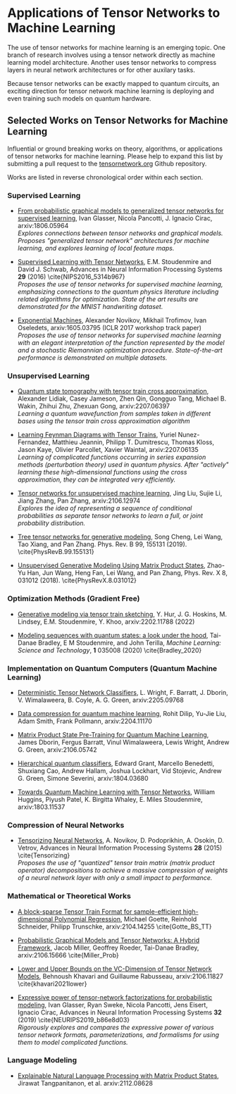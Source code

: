 # Applications of Tensor Networks to Machine Learning

The use of tensor networks for machine learning is an emerging topic. 
One branch of research involves using a tensor network directly as machine 
learning model architecture. Another uses tensor networks to compress layers in neural network
architectures or for other auxilary tasks.

Because tensor networks can be exactly mapped to quantum circuits, an exciting direction
for tensor network machine learning is deploying and even training such models
on quantum hardware.


## Selected Works on Tensor Networks for Machine Learning

Influential or ground breaking works on theory, algorithms, or applications of tensor networks for machine learning.
Please help to expand this list by submitting a pull request to the [tensornetwork.org](https://github.com/tensornetwork/tensornetwork.org) Github repository.

Works are listed in reverse chronological order within each section.

### Supervised Learning

- [From probabilistic graphical models to generalized tensor networks for supervised learning](https://arxiv.org/abs/1806.05964), Ivan Glasser, Nicola Pancotti, J. Ignacio Cirac, arxiv:1806.05964 <br/>
  _Explores connections between tensor networks and graphical models. Proposes "generalized tensor network" architectures for machine learning, and explores learning of local feature maps._

- [Supervised Learning with Tensor Networks](https://proceedings.neurips.cc/paper/2016/file/5314b9674c86e3f9d1ba25ef9bb32895-Paper.pdf), E.M. Stoudenmire and David J. Schwab, Advances in Neural Information Processing Systems **29** (2016) \cite{NIPS2016_5314b967} <br/>
  _Proposes the use of tensor networks for supervised machine learning, emphasizing connections to the quantum physics literature including related algorithms for optimization. State of the art results are demonstrated for the MNIST handwriting dataset._

- [Exponential Machines](https://arxiv.org/abs/1605.03795), Alexander Novikov, Mikhail Trofimov, Ivan Oseledets, arxiv:1605.03795 (ICLR 2017 workshop track paper) <br/>
  _Proposes the use of tensor networks for supervised machine learning with an elegant interpretation of the function represented by the model and a stochastic Riemannian optimization procedure. State-of-the-art performance is demonstrated on multiple datasets._


### Unsupervised Learning

- [Quantum state tomography with tensor train cross approximation](https://arxiv.org/abs/2207.06397), Alexander Lidiak, Casey Jameson, Zhen Qin, Gongguo Tang, Michael B. Wakin, Zhihui Zhu, Zhexuan Gong, arxiv:2207.06397 <br/>
  _Learning a quantum wavefunction from samples taken in different bases using the tensor train cross approximation algorithm_

- [Learning Feynman Diagrams with Tensor Trains](https://arxiv.org/abs/2207.06135), Yuriel Nunez-Fernandez, Matthieu Jeannin, Philipp T. Dumitrescu, Thomas Kloss, Jason Kaye, Olivier Parcollet, Xavier Waintal, arxiv:2207.06135 <br/>
  _Learning of complicated functions occurring in series expansion methods (perturbation theory) used in quantum physics. After "actively" learning these high-dimensional functions using the cross approximation, they can be integrated very efficiently._

- [Tensor networks for unsupervised machine learning](https://arxiv.org/abs/2106.12974), Jing Liu, Sujie Li, Jiang Zhang, Pan Zhang, arxiv:2106.12974 <br/>
  _Explores the idea of representing a sequence of conditional probabilities as separate tensor networks to learn a full, or joint probability distribution._

- [Tree tensor networks for generative modeling](https://journals.aps.org/prb/abstract/10.1103/PhysRevB.99.155131), Song Cheng, Lei Wang, Tao Xiang, and Pan Zhang. Phys. Rev. B 99, 155131 (2019). \cite{PhysRevB.99.155131}

- [Unsupervised Generative Modeling Using Matrix Product States](https://journals.aps.org/prx/abstract/10.1103/PhysRevX.8.031012), Zhao-Yu Han, Jun Wang, Heng Fan, Lei Wang, and Pan Zhang, Phys. Rev. X 8, 031012 (2018). \cite{PhysRevX.8.031012}

### Optimization Methods (Gradient Free)

- [Generative modeling via tensor train sketching](https://arxiv.org/abs/2202.11788), Y. Hur, J. G. Hoskins, M. Lindsey, E.M. Stoudenmire, Y. Khoo, arxiv:2202.11788 (2022)

- [Modeling sequences with quantum states: a look under the hood](https://iopscience.iop.org/article/10.1088/2632-2153/ab8731), Tai-Danae Bradley, E M Stoudenmire, and John Terilla, _Machine Learning: Science and Technology_, **1** 035008 (2020) \cite{Bradley_2020}


### Implementation on Quantum Computers (Quantum Machine Learning)

- [Deterministic Tensor Network Classifiers](https://arxiv.org/abs/2205.09768), L. Wright, F. Barratt, J. Dborin, V. Wimalaweera, B. Coyle, A. G. Green, arxiv:2205.09768

- [Data compression for quantum machine learning](https://arxiv.org/abs/2204.11170), Rohit Dilip, Yu-Jie Liu, Adam Smith, Frank Pollmann, arxiv:2204.11170

- [Matrix Product State Pre-Training for Quantum Machine Learning](https://arxiv.org/abs/2106.05742), James Dborin, Fergus Barratt, Vinul Wimalaweera, Lewis Wright, Andrew G. Green, arxiv:2106.05742

- [Hierarchical quantum classifiers](https://arxiv.org/abs/1804.03680), Edward Grant, Marcello Benedetti, Shuxiang Cao, Andrew Hallam, Joshua Lockhart, Vid Stojevic, Andrew G. Green, Simone Severini, arxiv:1804.03680

- [Towards Quantum Machine Learning with Tensor Networks](https://arxiv.org/abs/1803.11537), William Huggins, Piyush Patel, K. Birgitta Whaley, E. Miles Stoudenmire, arxiv:1803.11537


### Compression of Neural Networks

- [Tensorizing Neural Networks](), A. Novikov, D. Podoprikhin, A. Osokin, D. Vetrov, Advances in Neural Information Processing Systems **28** (2015) \cite{Tensorizing} <br/>
  _Proposes the use of "quantized" tensor train matrix (matrix product operator) decompositions to achieve a massive compression of weights of a neural network layer with only a small impact to performance._



### Mathematical or Theoretical Works

- [A block-sparse Tensor Train Format for sample-efficient high-dimensional Polynomial Regression](https://arxiv.org/abs/2104.14255), Michael Goette, Reinhold Schneider, Philipp Trunschke, arxiv:2104.14255 \cite{Gotte_BS_TT}

- [Probabilistic Graphical Models and Tensor Networks: A Hybrid Framework](https://arxiv.org/abs/2106.15666), Jacob Miller, Geoffrey Roeder, Tai-Danae Bradley, arxiv:2106.15666  \cite{Miller_Prob}

- [Lower and Upper Bounds on the VC-Dimension of Tensor Network Models](https://arxiv.org/abs/2106.11827), Behnoush Khavari and Guillaume Rabusseau, arxiv:2106.11827  \cite{khavari2021lower}

- [Expressive power of tensor-network factorizations for probabilistic modeling](https://papers.nips.cc/paper/2019/hash/b86e8d03fe992d1b0e19656875ee557c-Abstract.html), Ivan Glasser, Ryan Sweke, Nicola Pancotti, Jens Eisert, Ignacio Cirac, Advances in Neural Information Processing Systems **32** (2019) \cite{NEURIPS2019_b86e8d03} <br/>
  _Rigorously explores and compares the expressive power of various tensor network formats, parameterizations, and formalisms for using them to model complicated functions._


### Language Modeling

- [Explainable Natural Language Processing with Matrix Product States](https://arxiv.org/abs/2112.08628), Jirawat Tangpanitanon, et al. arxiv:2112.08628


